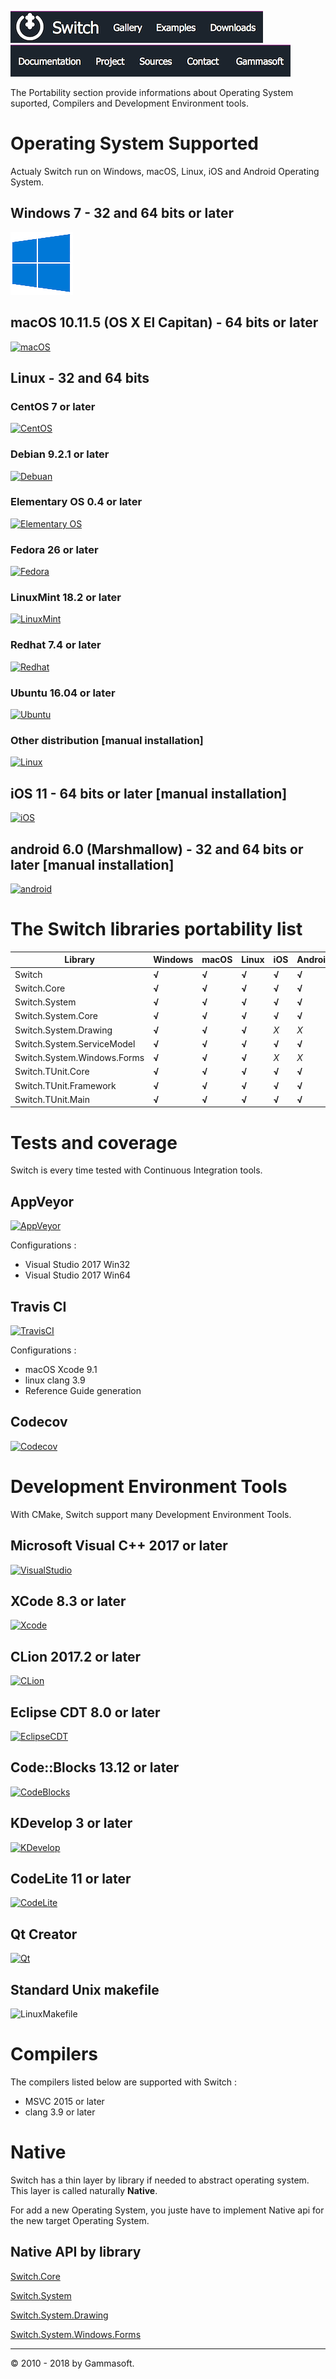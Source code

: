 [![Switch](../docs/Pictures/Menu/Switch.png)](Home.md)[![Switch](../docs/Pictures/Menu/Gallery.png)](Gallery.md)[![Switch](../docs/Pictures/Menu/Examples.png)](Examples.md)[![Switch](../docs/Pictures/Menu/Downloads.png)](Downloads.md)[![Switch](../docs/Pictures/Menu/Documentation.png)](Documentation.md)[![Switch](../docs/Pictures/Menu/Project.png)](https://sourceforge.net/projects/switchpro)[![Switch](../docs/Pictures/Menu/Sources.png)](https://github.com/gammasoft71/switch)[![Switch](../docs/Pictures/Menu/Contact.png)](Contact.md)[![Switch](../docs/Pictures/Menu/Gammasoft.png)](https://gammasoft71.wixsite.com/gammasoft)

The Portability section provide informations about Operating System suported, Compilers and Development Environment tools.

# Operating System Supported

Actualy Switch run on Windows, macOS, Linux, iOS and Android Operating System.

## Windows 7 - 32 and 64 bits or later

[![Windows](Pictures/OS/Windows.png)](https://microsoft.com/windows)

## macOS 10.11.5 (OS X El Capitan) - 64 bits or later

[![macOS](Pictures/OS/macOS.jpg)](https://apple.com/macos/)

## Linux - 32 and 64 bits

### CentOS 7 or later

[![CentOS](Pictures/OS/CentOS.png)](https://centos.org)

### Debian 9.2.1 or later

[![Debuan](Pictures/OS/Debian.png)](https://debian.org)

### Elementary OS 0.4 or later

[![Elementary OS](Pictures/OS/ElementaryOS.png)](https://elementary.io)

### Fedora 26 or later

[![Fedora](Pictures/OS/Fedora.png)](https://getfedora.org)

### LinuxMint 18.2 or later

[![LinuxMint](Pictures/OS/LinuxMint.png)](https://linuxmint.com)

### Redhat 7.4 or later

[![Redhat](Pictures/OS/Redhat.png)](https://redhat.com)

### Ubuntu 16.04 or later

[![Ubuntu](Pictures/OS/Ubuntu.png)](https://ubuntu.com)

### Other distribution [manual installation]

[![Linux](Pictures/OS/Linux.png)](https://linux.org)

## iOS 11 - 64 bits or later [manual installation]

[![iOS](Pictures/OS/iOS.png)](https://apple.com/ios)

## android 6.0 (Marshmallow) - 32 and 64 bits or later [manual installation]

[![android](Pictures/OS/Android.png)](https://android.com)

# The Switch libraries portability list

| Library                     | Windows | macOS | Linux | iOS   | Android |
|-----------------------------|---------|-------|-------|-------|---------|
| Switch                      | **√**   | **√** | **√** | **√** | **√**   |
| Switch.Core                 | **√**   | **√** | **√** | **√** | **√**   |
| Switch.System               | **√**   | **√** | **√** | **√** | **√**   |
| Switch.System.Core          | **√**   | **√** | **√** | **√** | **√**   |
| Switch.System.Drawing       | **√**   | **√** | **√** | *X*   | *X*     |
| Switch.System.ServiceModel  | **√**   | **√** | **√** | **√** | **√**   |
| Switch.System.Windows.Forms | **√**   | **√** | **√** | *X*   | *X*     |
| Switch.TUnit.Core           | **√**   | **√** | **√** | **√** | **√**   |
| Switch.TUnit.Framework      | **√**   | **√** | **√** | **√** | **√**   |
| Switch.TUnit.Main           | **√**   | **√** | **√** | **√** | **√**   |

# Tests and coverage

Switch is every time tested with Continuous Integration tools.

## AppVeyor

[![AppVeyor](Pictures/CI/AppVeyor.png)](https://ci.appveyor.com)

Configurations :

* Visual Studio 2017 Win32
* Visual Studio 2017 Win64

## Travis CI

[![TravisCI](Pictures/CI/TravisCI.png)](https://travis-ci.org)

Configurations :

* macOS Xcode 9.1
* linux clang 3.9
* Reference Guide generation

## Codecov

[![Codecov](Pictures/CI/Codecov.png)](https://codecov.io)

# Development Environment Tools

With CMake, Switch support many Development Environment Tools.

## Microsoft Visual C++ 2017 or later

[![VisualStudio](Pictures/DevTools/VisualStudio.png)](https://visualstudio.com)

## XCode 8.3 or later

[![Xcode](Pictures/DevTools/Xcode.png)](https://developer.apple.com/xcode)

## CLion 2017.2 or later

[![CLion](Pictures/DevTools/CLion.png)](https://jetbrains.com/clion)

## Eclipse CDT 8.0 or later

[![EclipseCDT](Pictures/DevTools/EclipseCDT.png)](https://eclipse.org/cdt)

## Code::Blocks 13.12 or later

[![CodeBlocks](Pictures/DevTools/CodeBlocks.png)](http://codeblocks.org)

## KDevelop 3 or later

[![KDevelop](Pictures/DevTools/KDevelop.png)](https://kdevelop.org)

## CodeLite 11 or later

[![CodeLite](Pictures/DevTools/CodeLite.png)](https://codelite.org)

## Qt Creator

[![Qt](Pictures/DevTools/QtCreator.png)](https://qt.io)

## Standard Unix makefile

![LinuxMakefile](Pictures/DevTools/LinuxMakefile.png)

# Compilers

The compilers listed below are supported with Switch :

* MSVC 2015 or later
* clang 3.9 or later 
<!--* GCC 6 or later-->

# Native

Switch has a thin layer by library if needed to abstract operating system. This layer is called naturally **Native**.

For add a new Operating System, you juste have to implement Native api for the new target Operating System.

## Native API by library

[Switch.Core](../src/Switch.Core/src/Native/Api.hpp)

[Switch.System](../src/Switch.System/src/Native/Api.hpp)

[Switch.System.Drawing](../src/Switch.System.Drawing/src/Native/Api.hpp)

[Switch.System.Windows.Forms](../src/Switch.System.Windows.Forms/src/Native/Api.hpp)

______________________________________________________________________________________________

© 2010 - 2018 by Gammasoft.
